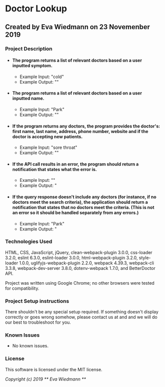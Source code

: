 # Doctor Lookup

## Created by Eva Wiedmann on 23 Novemenber 2019

### Project Description

* #### The program returns a list of relevant doctors based on a user inputted symptom.
  - Example Input: "cold"
  - Example Output: ""

* #### The program returns a list of relevant doctors based on a user inputted name.
  - Example Input: "Park"
  - Example Output: ""

* #### If the program returns any doctors, the program provides the doctor's: first name, last name, address, phone number, website and if the doctor is accepting new patients.
  - Example Input: "sore throat"
  - Example Output: ""

* #### If the API call results in an error, the program should return a notification that states what the error is.
  - Example Input: ""
  - Example Output: "

* #### If the query response doesn't include any doctors (for instance, if no doctors meet the search criteria), the application should return a notification that states that no doctors meet the criteria. (This is not an error so it should be handled separately from any errors.)
  - Example Input: "Park"
  - Example Output: "

### Technologies Used
HTML, CSS, JavaScript, jQuery, clean-webpack-plugin 3.0.0, css-loader 3.2.0, eslint 6.3.0, eslint-loader 3.0.0, html-webpack-plugin 3.2.0, style-loader 1.0.0, uglifyjs-webpack-plugin 2.2.0, webpack 4.39.3, webpack-cli 3.3.8, webpack-dev-server 3.8.0, dotenv-webpack 1.7.0, and BetterDoctor API.

Project was written using Google Chrome; no other browsers were tested for compatibility.

### Project Setup instructions
There shouldn't be any special setup required. If something doesn't display correctly or goes wrong somehow, please contact us at <email> and <email> and we will do our best to troubleshoot for you.

### Known Issues
* No known issues.

### License
This software is licensed under the MIT license.

_Copyright (c) 2019 ** Eva Wiedmann **_
